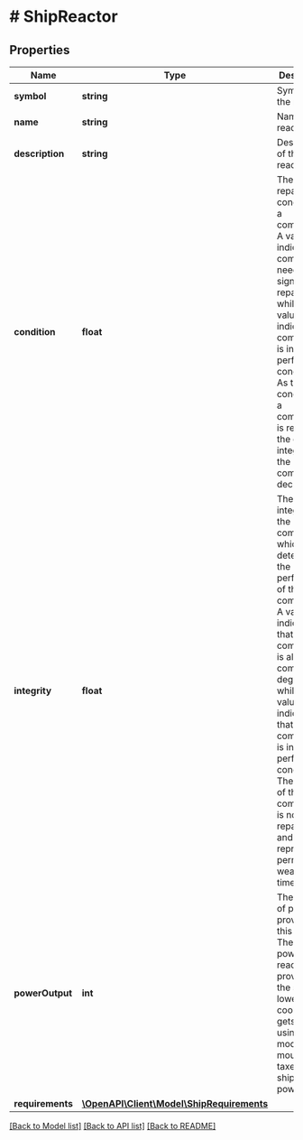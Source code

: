 # # ShipReactor

## Properties

Name | Type | Description | Notes
------------ | ------------- | ------------- | -------------
**symbol** | **string** | Symbol of the reactor. |
**name** | **string** | Name of the reactor. |
**description** | **string** | Description of the reactor. |
**condition** | **float** | The repairable condition of a component. A value of 0 indicates the component needs significant repairs, while a value of 1 indicates the component is in near perfect condition. As the condition of a component is repaired, the overall integrity of the component decreases. |
**integrity** | **float** | The overall integrity of the component, which determines the performance of the component. A value of 0 indicates that the component is almost completely degraded, while a value of 1 indicates that the component is in near perfect condition. The integrity of the component is non-repairable, and represents permanent wear over time. |
**powerOutput** | **int** | The amount of power provided by this reactor. The more power a reactor provides to the ship, the lower the cooldown it gets when using a module or mount that taxes the ship&#39;s power. |
**requirements** | [**\OpenAPI\Client\Model\ShipRequirements**](ShipRequirements.md) |  |

[[Back to Model list]](../../README.md#models) [[Back to API list]](../../README.md#endpoints) [[Back to README]](../../README.md)
